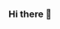 ### Hi there 👋

[](https://www.google.com/url?sa=i&url=https%3A%2F%2Ftenor.com%2Fsearch%2Fsimpsons-gifs&psig=AOvVaw0dnUJmzE-38I2IzWHsVkrT&ust=1673943232448000&source=images&cd=vfe&ved=0CA8QjRxqFwoTCOCLp8_Sy_wCFQAAAAAdAAAAABAT)
